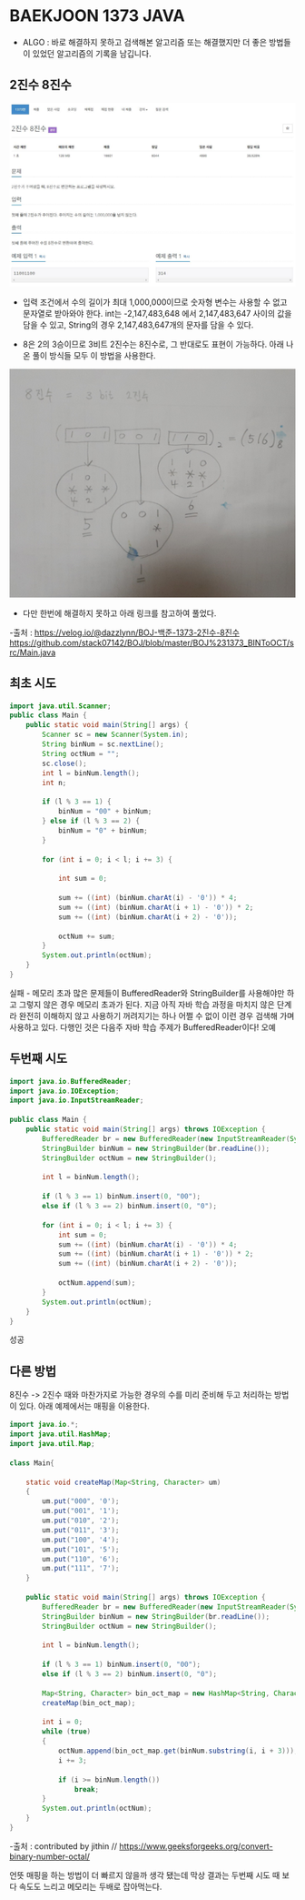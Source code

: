 # BAEKJOON 1373 JAVA
* ALGO : 바로 해결하지 못하고 검색해본 알고리즘 또는 해결했지만 더 좋은 방법들이 있었던 알고리즘의 기록을 남깁니다.

## 2진수 8진수
![1373](https://raw.githubusercontent.com/372dev/TIL/main/ALGO/img/b_1373.jpg)

* 입력 조건에서 수의 길이가 최대 1,000,000이므로 숫자형 변수는 사용할 수 없고 문자열로 받아와야 한다. int는 -2,147,483,648 에서 2,147,483,647 사이의 값을 담을 수 있고, String의 경우 2,147,483,647개의 문자를 담을 수 있다.

* 8은 2의 3승이므로 3비트 2진수는 8진수로, 그 반대로도 표현이 가능하다. 아래 나온 풀이 방식들 모두 이 방법을 사용한다.

![1373_2](https://raw.githubusercontent.com/372dev/TIL/main/ALGO/img/b_1373_2.jpg)

* 다만 한번에 해결하지 못하고 아래 링크를 참고하여 풀었다.

-출처 :
https://velog.io/@dazzlynn/BOJ-백준-1373-2진수-8진수
https://github.com/stack07142/BOJ/blob/master/BOJ%231373_BINToOCT/src/Main.java

## 최초 시도
```java
import java.util.Scanner;
public class Main {
    public static void main(String[] args) {
        Scanner sc = new Scanner(System.in);
        String binNum = sc.nextLine();
        String octNum = "";
        sc.close();
        int l = binNum.length();
        int n;

        if (l % 3 == 1) {
            binNum = "00" + binNum;
        } else if (l % 3 == 2) {
            binNum = "0" + binNum;
        }

        for (int i = 0; i < l; i += 3) {

            int sum = 0;

            sum += ((int) (binNum.charAt(i) - '0')) * 4;
            sum += ((int) (binNum.charAt(i + 1) - '0')) * 2;
            sum += ((int) (binNum.charAt(i + 2) - '0'));

            octNum += sum;
        }
        System.out.println(octNum);
    }
}
```

실패 - 메모리 초과
많은 문제들이 BufferedReader와 StringBuilder를 사용해야만 하고 그렇지 않은 경우 메모리 초과가 된다. 지금 아직 자바 학습 과정을 마치지 않은 단계라 완전히 이해하지 않고 사용하기 꺼려지기는 하나 어쩔 수 없이 이런 경우 검색해 가며 사용하고 있다. 다행인 것은 다음주 자바 학습 주제가 BufferedReader이다! 오예

## 두번째 시도
```java
import java.io.BufferedReader;
import java.io.IOException;
import java.io.InputStreamReader;

public class Main {
    public static void main(String[] args) throws IOException {
        BufferedReader br = new BufferedReader(new InputStreamReader(System.in));
        StringBuilder binNum = new StringBuilder(br.readLine());
        StringBuilder octNum = new StringBuilder();

        int l = binNum.length();

        if (l % 3 == 1) binNum.insert(0, "00");
        else if (l % 3 == 2) binNum.insert(0, "0");

        for (int i = 0; i < l; i += 3) {
            int sum = 0;
            sum += ((int) (binNum.charAt(i) - '0')) * 4;
            sum += ((int) (binNum.charAt(i + 1) - '0')) * 2;
            sum += ((int) (binNum.charAt(i + 2) - '0'));

            octNum.append(sum);
        }
        System.out.println(octNum);
    }
}
```
성공

## 다른 방법
8진수 -> 2진수 때와 마찬가지로
가능한 경우의 수를 미리 준비해 두고 처리하는 방법이 있다. 아래 예제에서는 매핑을 이용한다.

```java
import java.io.*;
import java.util.HashMap;
import java.util.Map;

class Main{

    static void createMap(Map<String, Character> um)
    {
        um.put("000", '0');
        um.put("001", '1');
        um.put("010", '2');
        um.put("011", '3');
        um.put("100", '4');
        um.put("101", '5');
        um.put("110", '6');
        um.put("111", '7');
    }

    public static void main(String[] args) throws IOException {
        BufferedReader br = new BufferedReader(new InputStreamReader(System.in));
        StringBuilder binNum = new StringBuilder(br.readLine());
        StringBuilder octNum = new StringBuilder();

        int l = binNum.length();

        if (l % 3 == 1) binNum.insert(0, "00");
        else if (l % 3 == 2) binNum.insert(0, "0");

        Map<String, Character> bin_oct_map = new HashMap<String, Character>();
        createMap(bin_oct_map);

        int i = 0;
        while (true)
        {
            octNum.append(bin_oct_map.get(binNum.substring(i, i + 3)));
            i += 3;

            if (i >= binNum.length())
                break;
        }
        System.out.println(octNum);
    }
}
```

-출처 :
contributed by jithin // https://www.geeksforgeeks.org/convert-binary-number-octal/

언뜻 매핑을 하는 방법이 더 빠르지 않을까 생각 됐는데 막상 결과는 두번째 시도 때 보다 속도도 느리고 메모리는 두배로 잡아먹는다.